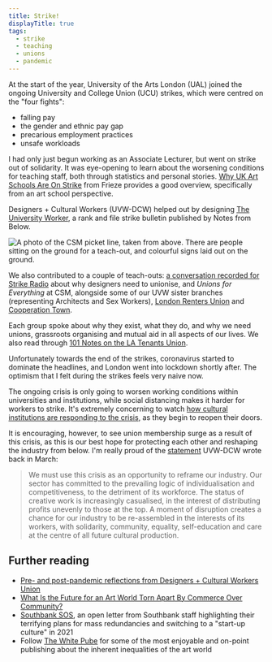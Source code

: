 ```yaml
---
title: Strike!
displayTitle: true
tags:
  - strike
  - teaching
  - unions
  - pandemic
---
```


At the start of the year, University of the Arts London (UAL) joined the ongoing University and College Union (UCU) strikes, which were centred on the "four fights":
- falling pay
- the gender and ethnic pay gap
- precarious employment practices
- unsafe workloads

<!-- more -->

I had only just begun working as an Associate Lecturer, but went on strike out of solidarity. It was eye-opening to learn about the worsening conditions for teaching staff, both through statistics and personal stories. [Why UK Art Schools Are On Strike](https://www.frieze.com/article/why-uk-art-schools-are-strike) from Frieze provides a good overview, specifically from an art school perspective.

Designers + Cultural Workers (UVW-DCW) helped out by designing [The University Worker](https://notesfrombelow.org/tag/ucu-pension-strike), a rank and file strike bulletin published by Notes from Below.

![A photo of the CSM picket line, taken from above. There are people sitting on the ground for a teach-out, and colourful signs laid out on the ground.](https://d2w9rnfcy7mm78.cloudfront.net/8282020/original_ce51adf53f8d649632b7003f0c3ec646.jpg?1597057221?bc=0)

We also contributed to a couple of teach-outs: [a conversation recorded for Strike Radio](https://www.mixcloud.com/strikeradio/designers-need-a-union-too-teach-out-lcc-with-uvwdcw-from-the-ucu-strike-2020/) about why designers need to unionise, and *Unions for Everything* at CSM, alongside some of our UVW sister branches (representing Architects and Sex Workers), [London Renters Union](https://londonrentersunion.org/) and [Cooperation Town](https://www.mutual-aid.uk/).

Each group spoke about why they exist, what they do, and why we need unions, grassroots organising and mutual aid in all aspects of our lives. We also read through [101 Notes on the LA Tenants Union](https://communemag.com/101-notes-on-the-la-tenants-union/).

Unfortunately towards the end of the strikes, coronavirus started to dominate the headlines, and London went into lockdown shortly after. The optimism that I felt during the strikes feels very naive now.

The ongoing crisis is only going to worsen working conditions within universities and institutions, while social distancing makes it harder for workers to strike. It's extremely concerning to watch [how cultural institutions are responding to the crisis](https://twitter.com/JoeHayns/status/1290604876129603584), as they begin to reopen their doors.

It is encouraging, however, to see union membership surge as a result of this crisis, as this is our best hope for protecting each other and reshaping the industry from below. I'm really proud of the [statement](https://docs.google.com/document/d/1VhvV2IIZ-ekAsPmuqDUUY7GNPf7UbmJ26aDkbIJMWLE/edit) UVW-DCW wrote back in March:

> We must use this crisis as an opportunity to reframe our industry. Our sector has committed to the prevailing logic of individualisation and competitiveness, to the detriment of its workforce. The status of creative work is increasingly casualised, in the interest of distributing profits unevenly to those at the top. A moment of disruption creates a chance for our industry to be re-assembled in the interests of its workers, with solidarity, community, equality, self-education and care at the centre of all future cultural production.

## Further reading
- [Pre- and post-pandemic reflections from Designers + Cultural Workers Union](http://new.100archive.com/article/cultural-sector-timelapse)
- [What Is the Future for an Art World Torn Apart By Commerce Over Community?](https://elephant.art/what-is-the-future-for-an-art-world-torn-apart-by-commerce-over-community-06082020/)
- [Southbank SOS](https://saveoursouthbank.com/), an open letter from Southbank staff highlighting their terrifying plans for mass redundancies and switching to a "start-up culture" in 2021
- Follow [The White Pube](https://twitter.com/thewhitepube/) for some of the most enjoyable and on-point publishing about the inherent inequalities of the art world

